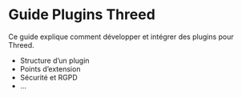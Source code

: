 # Guide Plugins Threed

Ce guide explique comment développer et intégrer des plugins pour Threed.

- Structure d’un plugin
- Points d’extension
- Sécurité et RGPD
- ...
